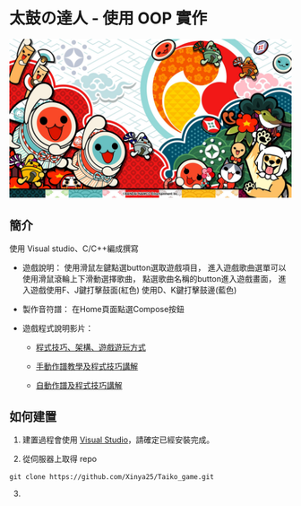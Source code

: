 # 太鼓の達人 - 使用 OOP 實作

![](./rsc/image/home_bg.png)

## 簡介
使用 Visual studio、C/C++編成撰寫


* 遊戲說明：
	使用滑鼠左鍵點選button選取遊戲項目，
	進入遊戲歌曲選單可以使用滑鼠滾輪上下滑動選擇歌曲，
	點選歌曲名稱的button進入遊戲畫面，
	進入遊戲使用F、J鍵打擊鼓面(紅色)
		使用D、K鍵打擊鼓邊(藍色)

* 製作音符譜：
	在Home頁面點選Compose按鈕


* 遊戲程式說明影片：

	* [程式技巧、架構、遊戲遊玩方式](https://youtu.be/J_XyvO6MhF4)

	* [手動作譜教學及程式技巧講解](https://youtu.be/mcyK223s5-8)

	* [自動作譜及程式技巧講解](https://youtu.be/EKg3Vm7dUDo)


## 如何建置

1. 建置過程會使用 [Visual Studio](https://visualstudio.microsoft.com/downloads/)，請確定已經安裝完成。

2. 從伺服器上取得 repo
```
git clone https://github.com/Xinya25/Taiko_game.git
```

3. 